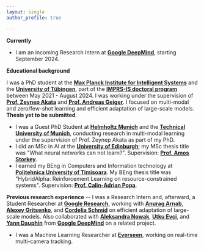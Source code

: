 ```yaml
---
layout: single
author_profile: true

---
```

**Currently**

- I am an incoming Research Intern at **[Google DeepMind](https://deepmind.google/)**, starting September 2024. 


**Educational background**

 I was a PhD student at the **[Max Planck Institute for Intelligent Systems](https://is.mpg.de/)** and the **[University of Tübingen](https://uni-tuebingen.de/en/)**, part of the **[IMPRS-IS doctoral program](https://imprs.is.mpg.de/)** between May 2021 - August 2024. I was working under the supervision of **[Prof. Zeynep Akata](https://scholar.google.com/citations?user=jQl9RtkAAAAJ&hl=en)** and **[Prof. Andreas Geiger](https://scholar.google.ca/citations?user=SrVnrPcAAAAJ&hl=en)**. I focused on multi-modal and zero/few-shot learning and efficient adaptation of large-scale models. **Thesis yet to be submitted**.
- I was a Guest PhD Student at **[Helmholtz Munich](https://www.helmholtz-munich.de/en)** and the **[Technical University of Munich](https://www.tum.de/en/)**, conducting research in multi-modal learning under the supervision of Prof. Zeynep Akata as part of my PhD.
- I did an MSc in AI at the **[University of Edinburgh](https://www.ed.ac.uk/)**; my MSc thesis title was "What neural networks can not learn?". Supervision: **[Prof. Amos Storkey](https://www.bayeswatch.com/)**. 
- I earned my BEng in Computers and Information technology at **[Politehnica University of Timisoara](https://www.upt.ro/Universitatea-Politehnica-Timisoara_en.html)**. My BEng thesis title was "HybridAlpha: Reinforcement Learning on resource-constrained systems". Supervision: **[Prof. Calin-Adrian Popa](https://sites.google.com/site/popacalinadrian/)**. 

**Previous research experience**
-- I was a Research Intern and, afterward, a Student Researcher at **[Google Research](https://research.google/teams/perception/)**, working with **[Anurag Arnab](https://scholar.google.com/citations?user=l2FS2_IAAAAJ&hl=en)**, **[Alexey Gritsenko](https://scholar.google.nl/citations?user=zTy9cUwAAAAJ&hl=en)**,  and **[Cordelia Schmid](https://scholar.google.com/citations?user=IvqCXP4AAAAJ&hl=en)** on efficient adaptation of large-scale models. Also collaborated with **[Aleksandra Nowak](https://scholar.google.com/citations?user=2A-eZhQAAAAJ&hl=pl)**, **[Utku Evci](https://scholar.google.com/citations?user=8yGMMwcAAAAJ&hl=en)**, and **[Yann Dauphin](https://scholar.google.com/citations?user=XSforroAAAAJ&hl=en)** from **[Google DeepMind](https://deepmind.google/)** on a related project.
- I was a Machine Learning Researcher at **[Everseen](https://everseen.com/)**, working on real-time multi-camera tracking.


